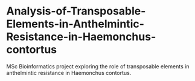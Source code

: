 # Analysis-of-Transposable-Elements-in-Anthelmintic-Resistance-in-Haemonchus-contortus
MSc Bioinformatics project exploring the role of transposable elements in anthelmintic resistance in Haemonchus contortus.
